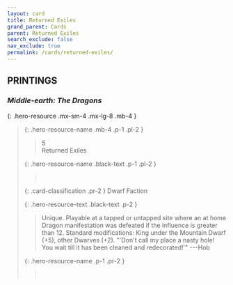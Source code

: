 ```yaml
---
layout: card
title: Returned Exiles
grand_parent: Cards
parent: Returned Exiles
search_exclude: false
nav_exclude: true
permalink: /cards/returned-exiles/
---
```


## PRINTINGS


### _Middle-earth: The Dragons_

{: .hero-resource .mx-sm-4 .mx-lg-8 .mb-4 }
> {: .hero-resource-name .mb-4 .p-1 .pl-2 }
> > <div class="card-mp">5</div>
> > <div class="card-name">Returned Exiles</div>
>
> {: .hero-resource-name .black-text .p-1 .pl-2 }
> > &nbsp;
>
> {: .card-classification .pr-2 }
> Dwarf Faction
>
> {: .hero-resource-text .black-text .p-2 }
> > Unique. Playable at a tapped or untapped site where an at home Dragon manifestation was defeated if the influence is greater than 12. Standard modifications: King under the Mountain Dwarf (+5), other Dwarves (+2).  "'Don't call my place a nasty hole! You wait till it has been cleaned and redecorated!'" ---Hob 
> 
> {: .hero-resource-name .p-1 .pr-2 }
> > <div class="card-shield"></div>
> > <div class="card-corruption">&nbsp;</div>
